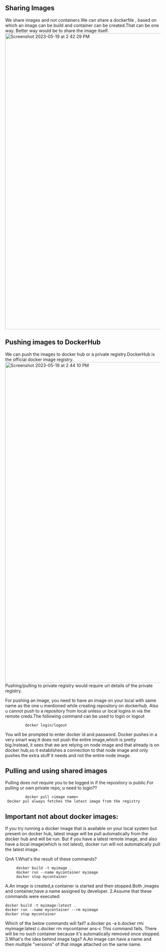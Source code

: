 ## Sharing Images
We share images and not containers.We can share a dockerfile , based on which an image can be build and container can be created.That can be one way.
Better way would be to share the image itself.
<img width="958" alt="Screenshot 2023-05-19 at 2 42 29 PM" src="https://github.com/Surbhi-Kohli/DockerAndk8s/assets/32058209/ec9bff13-e996-432f-8fed-61ed17e234ae">

## Pushing images to DockerHub
We can push the images to docker hub or a private registry.DockerHub is the official docker image registry.
<img width="1038" alt="Screenshot 2023-05-19 at 2 44 10 PM" src="https://github.com/Surbhi-Kohli/DockerAndk8s/assets/32058209/b746bad9-cb34-4284-bf14-81277651407f">
Pushing/pulling to private registry would require url details of the private registry.

For pushing an image, you need to have an image on your local with same name as the one u mentioned while creating repository on dockerhub.
Also u cannot push to a repository from local unless ur local logins in via the remote creds.The following command can be used to login or logout
 
             docker login/logout
             
 You will be prompted to enter docker id and password.
 Docker pushes in a very smart way.It does not push the entire image,which is pretty big.Instead, it sees that we are relying on node image and that already is on docker hub,so it establishes a connection to that node image and only pushes the extra stuff it needs and not the entire node image.
 
 ## Pulling and using shared images
 Pulling does not require you to be logged in if the repository is public.For pulling ur own private repo, u need to login??
    
             docker pull <image name>
     Docker pul always fetches the latest image from the registry        
 ## Important not about docker images:   
 If you try running a docker image that is available on your local system but present on docker hub, latest image will be pull automatically from the docker hub and will be run.
 But if you have a latest remote image, and also have a local image(which is not latest), docker run will not automatically pull the latest image .
 
 QnA
 1.What's the result of these commands?

         docker build -t myimage .
         docker run --name mycontainer myimage
         docker stop mycontainer

A.An image is created,a container is started and then stopped.Both ,images and container,have a name assigned by developer.
2.Assume that these commands were executed:

    docker build -t myimage:latest .
    docker run --name mycontainer --rm myimage
    docker stop mycontainer
Which of the below commands will fail?
a.docker ps -a
b.docker rmi myimage:latest
c.docker rm mycontainer
ans-c
This command fails. There will be no such container because it's automatically removed once stopped.
3.What's the idea behind image tags?
A.An image can have a name and then multiple "versions" of that image attached on the same name.
